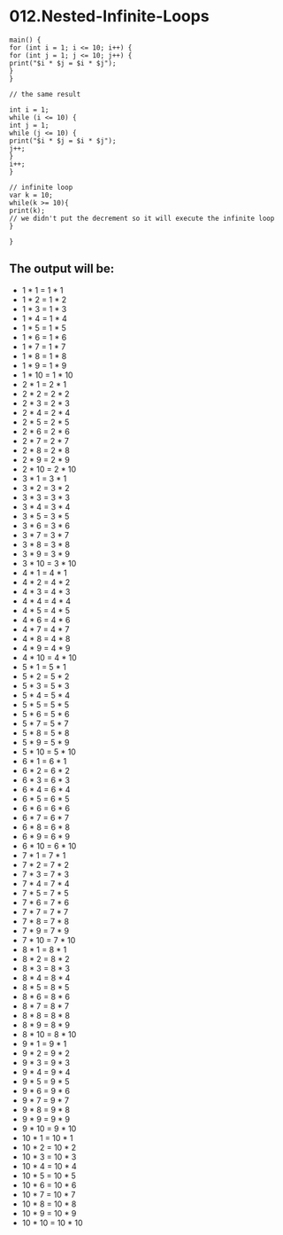 # 012.Nested-Infinite-Loops

```
main() {
for (int i = 1; i <= 10; i++) {
for (int j = 1; j <= 10; j++) {
print("$i * $j = $i * $j");
}
}

// the same result

int i = 1;
while (i <= 10) {
int j = 1;
while (j <= 10) {
print("$i * $j = $i * $j");
j++;
}
i++;
}

// infinite loop
var k = 10;
while(k >= 10){
print(k);
// we didn't put the decrement so it will execute the infinite loop
}

}
```


## The output will be:

* 1 * 1 = 1 * 1
* 1 * 2 = 1 * 2
* 1 * 3 = 1 * 3
* 1 * 4 = 1 * 4
* 1 * 5 = 1 * 5
* 1 * 6 = 1 * 6
* 1 * 7 = 1 * 7
* 1 * 8 = 1 * 8
* 1 * 9 = 1 * 9
* 1 * 10 = 1 * 10
* 2 * 1 = 2 * 1
* 2 * 2 = 2 * 2
* 2 * 3 = 2 * 3
* 2 * 4 = 2 * 4
* 2 * 5 = 2 * 5
* 2 * 6 = 2 * 6
* 2 * 7 = 2 * 7
* 2 * 8 = 2 * 8
* 2 * 9 = 2 * 9
* 2 * 10 = 2 * 10
* 3 * 1 = 3 * 1
* 3 * 2 = 3 * 2
* 3 * 3 = 3 * 3
* 3 * 4 = 3 * 4
* 3 * 5 = 3 * 5
* 3 * 6 = 3 * 6
* 3 * 7 = 3 * 7
* 3 * 8 = 3 * 8
* 3 * 9 = 3 * 9
* 3 * 10 = 3 * 10
* 4 * 1 = 4 * 1
* 4 * 2 = 4 * 2
* 4 * 3 = 4 * 3
* 4 * 4 = 4 * 4
* 4 * 5 = 4 * 5
* 4 * 6 = 4 * 6
* 4 * 7 = 4 * 7
* 4 * 8 = 4 * 8
* 4 * 9 = 4 * 9
* 4 * 10 = 4 * 10
* 5 * 1 = 5 * 1
* 5 * 2 = 5 * 2
* 5 * 3 = 5 * 3
* 5 * 4 = 5 * 4
* 5 * 5 = 5 * 5
* 5 * 6 = 5 * 6
* 5 * 7 = 5 * 7
* 5 * 8 = 5 * 8
* 5 * 9 = 5 * 9
* 5 * 10 = 5 * 10
* 6 * 1 = 6 * 1
* 6 * 2 = 6 * 2
* 6 * 3 = 6 * 3
* 6 * 4 = 6 * 4
* 6 * 5 = 6 * 5
* 6 * 6 = 6 * 6
* 6 * 7 = 6 * 7
* 6 * 8 = 6 * 8
* 6 * 9 = 6 * 9
* 6 * 10 = 6 * 10
* 7 * 1 = 7 * 1
* 7 * 2 = 7 * 2
* 7 * 3 = 7 * 3
* 7 * 4 = 7 * 4
* 7 * 5 = 7 * 5
* 7 * 6 = 7 * 6
* 7 * 7 = 7 * 7
* 7 * 8 = 7 * 8
* 7 * 9 = 7 * 9
* 7 * 10 = 7 * 10
* 8 * 1 = 8 * 1
* 8 * 2 = 8 * 2
* 8 * 3 = 8 * 3
* 8 * 4 = 8 * 4
* 8 * 5 = 8 * 5
* 8 * 6 = 8 * 6
* 8 * 7 = 8 * 7
* 8 * 8 = 8 * 8
* 8 * 9 = 8 * 9
* 8 * 10 = 8 * 10
* 9 * 1 = 9 * 1
* 9 * 2 = 9 * 2
* 9 * 3 = 9 * 3
* 9 * 4 = 9 * 4
* 9 * 5 = 9 * 5
* 9 * 6 = 9 * 6
* 9 * 7 = 9 * 7
* 9 * 8 = 9 * 8
* 9 * 9 = 9 * 9
* 9 * 10 = 9 * 10
* 10 * 1 = 10 * 1
* 10 * 2 = 10 * 2
* 10 * 3 = 10 * 3
* 10 * 4 = 10 * 4
* 10 * 5 = 10 * 5
* 10 * 6 = 10 * 6
* 10 * 7 = 10 * 7
* 10 * 8 = 10 * 8
* 10 * 9 = 10 * 9
* 10 * 10 = 10 * 10

